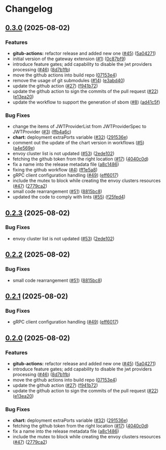 # Changelog

## [0.3.0](https://github.com/openkcm/gateway-extension/compare/v0.2.3...v0.3.0) (2025-08-02)


### Features

* **gitub-actions:** refactor release and added new one ([#45](https://github.com/openkcm/gateway-extension/issues/45)) ([5a04271](https://github.com/openkcm/gateway-extension/commit/5a042715025b530f18f08953e4258797b2e38636))
* initial version of the gateway extension ([#1](https://github.com/openkcm/gateway-extension/issues/1)) ([0c87bf9](https://github.com/openkcm/gateway-extension/commit/0c87bf9d1db76e4923ab55d320ec67485f9ac967))
* introduce feature gates; add capability to disable the jwt providers processing ([#46](https://github.com/openkcm/gateway-extension/issues/46)) ([8d7b1fb](https://github.com/openkcm/gateway-extension/commit/8d7b1fbe57ba7b7c570f5f94afe1d94d1d953e92))
* move the github actions into build repo ([07153e4](https://github.com/openkcm/gateway-extension/commit/07153e4ae88d74914fd97e56e163982030f5b966))
* remove the usage of git submodules ([#14](https://github.com/openkcm/gateway-extension/issues/14)) ([e3abd40](https://github.com/openkcm/gateway-extension/commit/e3abd406097981cccd0a7c0072d7accc0371973e))
* update the github action ([#27](https://github.com/openkcm/gateway-extension/issues/27)) ([f941b72](https://github.com/openkcm/gateway-extension/commit/f941b721a244eaab5ef041cc916401791eeedda6))
* update the github action to sign the commits of the pull request ([#22](https://github.com/openkcm/gateway-extension/issues/22)) ([e13ea20](https://github.com/openkcm/gateway-extension/commit/e13ea20e3eb473ee072b73a71c7155080b2858c5))
* update the workflow to support the generation of sbom ([#8](https://github.com/openkcm/gateway-extension/issues/8)) ([ad41c5f](https://github.com/openkcm/gateway-extension/commit/ad41c5fef66e31fe221e55278df91018ba27c286))


### Bug Fixes

* change the items of JWTProviderList from JWTProviderSpec to JWTProvider ([#3](https://github.com/openkcm/gateway-extension/issues/3)) ([ffb4a6c](https://github.com/openkcm/gateway-extension/commit/ffb4a6c26d377409227c88eeb48e4c2a927a8dc0))
* **chart:** deployment extraPorts variable ([#32](https://github.com/openkcm/gateway-extension/issues/32)) ([291536e](https://github.com/openkcm/gateway-extension/commit/291536e5e43c486188315e42da543aebfbe5378d))
* comment out the update of the chart version in workflows ([#5](https://github.com/openkcm/gateway-extension/issues/5)) ([a4e569e](https://github.com/openkcm/gateway-extension/commit/a4e569eca3c23b9bf9a5b272002aedd754320d81))
* envoy cluster list is not updated ([#53](https://github.com/openkcm/gateway-extension/issues/53)) ([2ede102](https://github.com/openkcm/gateway-extension/commit/2ede102c63fd0e5741fc949f25fd3bd86ff5f60a))
* fetching the github token from the right location ([#17](https://github.com/openkcm/gateway-extension/issues/17)) ([4040c0d](https://github.com/openkcm/gateway-extension/commit/4040c0dae1b6ddac5445d334b8f47c955c74510b))
* fix a name into the release metadata file ([a8c1486](https://github.com/openkcm/gateway-extension/commit/a8c148620e4c46365867dd24a0ddf3ee808d3deb))
* fixing the github workflow ([#4](https://github.com/openkcm/gateway-extension/issues/4)) ([ff1e5a8](https://github.com/openkcm/gateway-extension/commit/ff1e5a82454bc69dca672298c03efa0d6884fea8))
* gRPC client configuration handling ([#49](https://github.com/openkcm/gateway-extension/issues/49)) ([eff6017](https://github.com/openkcm/gateway-extension/commit/eff601759bbf41bee92095e1d18a3ca2b84ac017))
* include the mutex to block while creating the envoy clusters resources ([#47](https://github.com/openkcm/gateway-extension/issues/47)) ([2779ca2](https://github.com/openkcm/gateway-extension/commit/2779ca28d92363293080e26cb4c714952334ef9e))
* small code rearrangement ([#51](https://github.com/openkcm/gateway-extension/issues/51)) ([8815bc8](https://github.com/openkcm/gateway-extension/commit/8815bc8fa2cc6732b606557b4639e75b22bf9815))
* updated the code to comply with lints ([#55](https://github.com/openkcm/gateway-extension/issues/55)) ([f25fed4](https://github.com/openkcm/gateway-extension/commit/f25fed4e724e16051cf6345675572a9cfc04836e))

## [0.2.3](https://github.com/openkcm/gateway-extension/compare/v0.2.2...v0.2.3) (2025-08-02)


### Bug Fixes

* envoy cluster list is not updated ([#53](https://github.com/openkcm/gateway-extension/issues/53)) ([2ede102](https://github.com/openkcm/gateway-extension/commit/2ede102c63fd0e5741fc949f25fd3bd86ff5f60a))

## [0.2.2](https://github.com/openkcm/gateway-extension/compare/v0.2.1...v0.2.2) (2025-08-02)


### Bug Fixes

* small code rearrangement ([#51](https://github.com/openkcm/gateway-extension/issues/51)) ([8815bc8](https://github.com/openkcm/gateway-extension/commit/8815bc8fa2cc6732b606557b4639e75b22bf9815))

## [0.2.1](https://github.com/openkcm/gateway-extension/compare/v0.2.0...v0.2.1) (2025-08-02)


### Bug Fixes

* gRPC client configuration handling ([#49](https://github.com/openkcm/gateway-extension/issues/49)) ([eff6017](https://github.com/openkcm/gateway-extension/commit/eff601759bbf41bee92095e1d18a3ca2b84ac017))

## [0.2.0](https://github.com/openkcm/gateway-extension/compare/v0.1.3...v0.2.0) (2025-08-02)


### Features

* **gitub-actions:** refactor release and added new one ([#45](https://github.com/openkcm/gateway-extension/issues/45)) ([5a04271](https://github.com/openkcm/gateway-extension/commit/5a042715025b530f18f08953e4258797b2e38636))
* introduce feature gates; add capability to disable the jwt providers processing ([#46](https://github.com/openkcm/gateway-extension/issues/46)) ([8d7b1fb](https://github.com/openkcm/gateway-extension/commit/8d7b1fbe57ba7b7c570f5f94afe1d94d1d953e92))
* move the github actions into build repo ([07153e4](https://github.com/openkcm/gateway-extension/commit/07153e4ae88d74914fd97e56e163982030f5b966))
* update the github action ([#27](https://github.com/openkcm/gateway-extension/issues/27)) ([f941b72](https://github.com/openkcm/gateway-extension/commit/f941b721a244eaab5ef041cc916401791eeedda6))
* update the github action to sign the commits of the pull request ([#22](https://github.com/openkcm/gateway-extension/issues/22)) ([e13ea20](https://github.com/openkcm/gateway-extension/commit/e13ea20e3eb473ee072b73a71c7155080b2858c5))


### Bug Fixes

* **chart:** deployment extraPorts variable ([#32](https://github.com/openkcm/gateway-extension/issues/32)) ([291536e](https://github.com/openkcm/gateway-extension/commit/291536e5e43c486188315e42da543aebfbe5378d))
* fetching the github token from the right location ([#17](https://github.com/openkcm/gateway-extension/issues/17)) ([4040c0d](https://github.com/openkcm/gateway-extension/commit/4040c0dae1b6ddac5445d334b8f47c955c74510b))
* fix a name into the release metadata file ([a8c1486](https://github.com/openkcm/gateway-extension/commit/a8c148620e4c46365867dd24a0ddf3ee808d3deb))
* include the mutex to block while creating the envoy clusters resources ([#47](https://github.com/openkcm/gateway-extension/issues/47)) ([2779ca2](https://github.com/openkcm/gateway-extension/commit/2779ca28d92363293080e26cb4c714952334ef9e))
